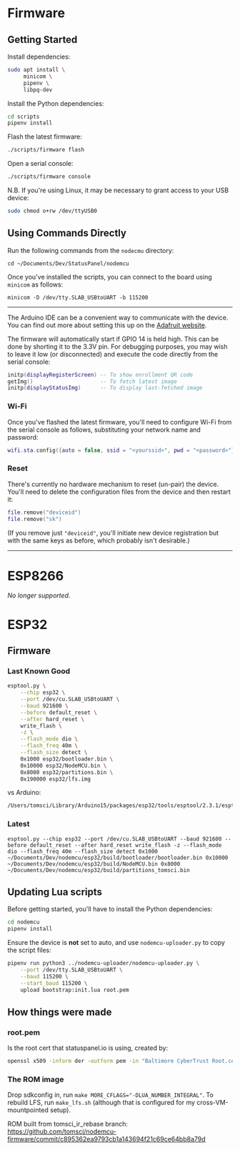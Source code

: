 # Firmware

## Getting Started

Install dependencies:

```bash
sudo apt install \
     minicom \
     pipenv \
     libpq-dev
```

Install the Python dependencies:

```bash
cd scripts
pipenv install
```

Flash the latest firmware:

```bash
./scripts/firmware flash
```

Open a serial console:

```bash
./scripts/firmware console
```

N.B. If you're using Linux, it may be necessary to grant access to your USB device:

```bash
sudo chmod o+rw /dev/ttyUSB0
```

## Using Commands Directly

Run the following commands from the `nodecmu` directory:

    cd ~/Documents/Dev/StatusPanel/nodemcu

Once you've installed the scripts, you can connect to the board using `minicom` as follows:

    minicom -D /dev/tty.SLAB_USBtoUART -b 115200
    
---

The Arduino IDE can be a convenient way to communicate with the device. You can find out more about setting this up on the [Adafruit website](https://learn.adafruit.com/adafruit-huzzah32-esp32-feather/using-with-arduino-ide).

The firmware will automatically start if GPIO 14 is held high. This can be done by shorting it to the 3.3V pin. For debugging purposes, you may wish to leave it low (or disconnected) and execute the code directly from the serial console:

```lua
initp(displayRegisterScreen) -- To show enrollment QR code
getImg()                     -- To fetch latest image
initp(displayStatusImg)      -- To display last-fetched image
```

### Wi-Fi

Once you've flashed the latest firmware, you'll need to configure Wi-Fi from the serial console as follows, substituting your network name and password:

```lua
wifi.sta.config({auto = false, ssid = "<yourssid>", pwd = "<password>"}, true)
```

### Reset

There's currently no hardware mechanism to reset (un-pair) the device. You'll need to delete the configuration files from the device and then restart it:

```lua
file.remove("deviceid")
file.remove("sk")
```

(If you remove just `"deviceid"`, you'll initiate new device registration but with the same keys as before, which probably isn't desirable.)

---

# ESP8266

_No longer supported._

# ESP32

## Firmware

### Last Known Good

```bash
esptool.py \
    --chip esp32 \
    --port /dev/cu.SLAB_USBtoUART \
    --baud 921600 \
    --before default_reset \
    --after hard_reset \
    write_flash \
    -z \
    --flash_mode dio \
    --flash_freq 40m \
    --flash_size detect \
    0x1000 esp32/bootloader.bin \
    0x10000 esp32/NodeMCU.bin \
    0x8000 esp32/partitions.bin \
    0x190000 esp32/lfs.img
```
    
vs Arduino:

```bash
/Users/tomsci/Library/Arduino15/packages/esp32/tools/esptool/2.3.1/esptool --chip esp32 --port /dev/cu.SLAB_USBtoUART --baud 921600 --before default_reset --after hard_reset write_flash -z --flash_mode dio --flash_freq 80m --flash_size detect 0xe000 /Users/tomsci/Library/Arduino15/packages/esp32/hardware/esp32/1.0.0/tools/partitions/boot_app0.bin 0x1000 /Users/tomsci/Library/Arduino15/packages/esp32/hardware/esp32/1.0.0/tools/sdk/bin/bootloader_dio_80m.bin 0x10000 /var/folders/h2/xybvrtgs07g17_yvy7njh2tc0000gn/T/arduino_build_680606/epd7in5b-demo.ino.bin 0x8000 /var/folders/h2/xybvrtgs07g17_yvy7njh2tc0000gn/T/arduino_build_680606/epd7in5b-demo.ino.partitions.bin 
```

### Latest

    esptool.py --chip esp32 --port /dev/cu.SLAB_USBtoUART --baud 921600 --before default_reset --after hard_reset write_flash -z --flash_mode dio --flash_freq 40m --flash_size detect 0x1000 ~/Documents/Dev/nodemcu/esp32/build/bootloader/bootloader.bin 0x10000 ~/Documents/Dev/nodemcu/esp32/build/NodeMCU.bin 0x8000 ~/Documents/Dev/nodemcu/esp32/build/partitions_tomsci.bin

## Updating Lua scripts

Before getting started, you'll have to install the Python dependencies:

```bash
cd nodemcu
pipenv install
```

Ensure the device is **not** set to auto, and use `nodemcu-uploader.py` to copy the script files:


```bash
pipenv run python3 ../nodemcu-uploader/nodemcu-uploader.py \
    --port /dev/tty.SLAB_USBtoUART \
    --baud 115200 \
    --start_baud 115200 \
    upload bootstrap:init.lua root.pem
```

## How things were made

### root.pem

Is the root cert that statuspanel.io is using, created by:

```bash
openssl x509 -inform der -outform pem -in "Baltimore CyberTrust Root.cer" -out root.pem
```

### The ROM image

Drop sdkconfig in, run `make MORE_CFLAGS="-DLUA_NUMBER_INTEGRAL"`.
To rebuild LFS, run `make_lfs.sh` (although that is configured for my cross-VM-mountpointed setup).

ROM built from tomsci_ir_rebase branch:
https://github.com/tomsci/nodemcu-firmware/commit/c895362ea9793cb1a143694f21c69ce64bb8a79d
